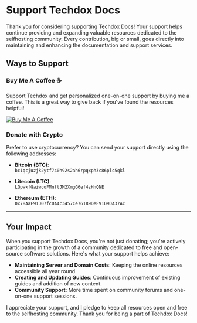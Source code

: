 # Support Techdox Docs

Thank you for considering supporting Techdox Docs! Your support helps continue providing and expanding valuable resources dedicated to the selfhosting community. Every contribution, big or small, goes directly into maintaining and enhancing the documentation and support services.

## Ways to Support

### Buy Me A Coffee ☕

Support Techdox and get personalized one-on-one support by buying me a coffee. This is a great way to give back if you've found the resources helpful!

[![Buy Me A Coffee](https://www.buymeacoffee.com/assets/img/custom_images/orange_img.png)](http://buymeacoffee.com/techdox)

### Donate with Crypto

Prefer to use cryptocurrency? You can send your support directly using the following addresses:

- **Bitcoin (BTC)**:  
  `bc1qcjuzjk2ytf740h92s2ah6rpqxph3c86plc5qkl`

- **Litecoin (LTC)**:  
  `LQpwkfGaiwcoFMnftJM2XmgG6ef4zHnQNE`

- **Ethereum (ETH)**:  
  `0x78AaF91D07fc0A4c3457Ce76189DeE91D9DA37Ac`

---

## Your Impact

When you support Techdox Docs, you're not just donating; you're actively participating in the growth of a community dedicated to free and open-source software solutions. Here's what your support helps achieve:

- **Maintaining Server and Domain Costs**: Keeping the online resources accessible all year round.
- **Creating and Updating Guides**: Continuous improvement of existing guides and addition of new content.
- **Community Support**: More time spent on community forums and one-on-one support sessions.

I appreciate your support, and I pledge to keep all resources open and free to the selfhosting community. Thank you for being a part of Techdox Docs!

